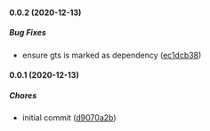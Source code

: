 #### 0.0.2 (2020-12-13)

##### Bug Fixes

*  ensure gts is marked as dependency ([ec1dcb38](https://github.com/MichaelSolati/fbschema/commit/ec1dcb380502928dcf6ca314121c02fb54203bef))

#### 0.0.1 (2020-12-13)

##### Chores

*  initial commit ([d9070a2b](https://github.com/MichaelSolati/fbschema/commit/d9070a2b0eb4e122c1712b57b927b05b24ab403f))

